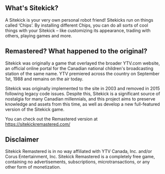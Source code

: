 ## What's Sitekick?
A Sitekick is your very own personal robot friend! Sitekicks run on things called ‘Chips’. By installing different Chips, you can do all sorts of cool things with your Sitekick – like customizing its appearance, trading with others, playing games and more.

## Remastered? What happened to the original?
Sitekick was originally a game that overlayed the broader YTV.com website, an official online portal for the Canadian national children's broadcasting station of the same name. YTV premiered across the country on September 1st, 1988 and remains on the air today.

Sitekick was originally implemented to the site in 2003 and removed in 2015 following legacy code issues. Despite this, Sitekick is a significant source of nostalgia for many Canadian millennials, and this project aims to preserve knowledge and assets from this time, as well as develop a new full-featured version of the Sitekick game.

You can check out the Remastered version at https://sitekickremastered.com/

## Disclaimer
Sitekick Remastered is in no way affiliated with YTV Canada, Inc. and/or Corus Entertainment, Inc. Sitekick Remastered is a completely free game, containing no advertisements, subscriptions, microtransactions, or any other form of monetization.
